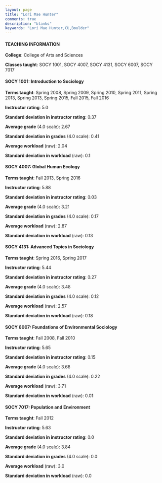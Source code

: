 ```yaml
---
layout: page
title: "Lori Mae Hunter" 
comments: true
description: "blanks"
keywords: "Lori Mae Hunter,CU,Boulder"
---
```

<head>
<script src="https://ajax.googleapis.com/ajax/libs/jquery/2.1.3/jquery.min.js"></script>
<script src="https://dl.dropboxusercontent.com/s/pc42nxpaw1ea4o9/highcharts.js?dl=0"></script>
<!-- <script src="../assets/js/highcharts.js"></script> -->
<style type="text/css">@font-face {
	font-family: "Bebas Neue";
	src: url(https://www.filehosting.org/file/details/544349/BebasNeue Regular.otf) format("opentype");
	}
	h1.Bebas { 
		font-family: "Bebas Neue", Verdana, Tahoma;
	}
</style>
</head>
	   
#### TEACHING INFORMATION

**College**: College of Arts and Sciences

**Classes taught**: SOCY 1001, SOCY 4007, SOCY 4131, SOCY 6007, SOCY 7017

#### SOCY 1001: Introduction to Sociology

**Terms taught**: Spring 2008, Spring 2009, Spring 2010, Spring 2011, Spring 2013, Spring 2013, Spring 2015, Fall 2015, Fall 2016

**Instructor rating**: 5.0

**Standard deviation in instructor rating**: 0.37

**Average grade** (4.0 scale): 2.67

**Standard deviation in grades** (4.0 scale): 0.41

**Average workload** (raw): 2.04

**Standard deviation in workload** (raw): 0.1

#### SOCY 4007: Global Human Ecology

**Terms taught**: Fall 2013, Spring 2016

**Instructor rating**: 5.88

**Standard deviation in instructor rating**: 0.03

**Average grade** (4.0 scale): 3.21

**Standard deviation in grades** (4.0 scale): 0.17

**Average workload** (raw): 2.87

**Standard deviation in workload** (raw): 0.13

#### SOCY 4131: Advanced Topics in Sociology

**Terms taught**: Spring 2016, Spring 2017

**Instructor rating**: 5.44

**Standard deviation in instructor rating**: 0.27

**Average grade** (4.0 scale): 3.48

**Standard deviation in grades** (4.0 scale): 0.12

**Average workload** (raw): 2.57

**Standard deviation in workload** (raw): 0.18

#### SOCY 6007: Foundations of Environmental Sociology

**Terms taught**: Fall 2008, Fall 2010

**Instructor rating**: 5.65

**Standard deviation in instructor rating**: 0.15

**Average grade** (4.0 scale): 3.68

**Standard deviation in grades** (4.0 scale): 0.22

**Average workload** (raw): 3.71

**Standard deviation in workload** (raw): 0.01

#### SOCY 7017: Population and Environment

**Terms taught**: Fall 2012

**Instructor rating**: 5.63

**Standard deviation in instructor rating**: 0.0

**Average grade** (4.0 scale): 3.84

**Standard deviation in grades** (4.0 scale): 0.0

**Average workload** (raw): 3.0

**Standard deviation in workload** (raw): 0.0

